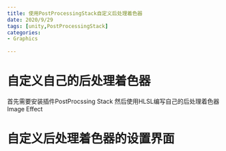 ```yaml
---
title: 使用PostProcessingStack自定义后处理着色器
date: 2020/9/29
tags: [unity,PostProcessingStack]
categories: 
- Graphics
  
---
```

# 自定义自己的后处理着色器
首先需要安装插件PostProcssing Stack
然后使用HLSL编写自己的后处理着色器Image Effect 

# 自定义后处理着色器的设置界面

